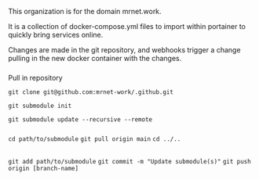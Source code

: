 This organization is for the domain mrnet.work.

It is a collection of docker-compose.yml files to import within portainer to quickly bring services online.

Changes are made in the git repository, and webhooks trigger a change pulling in the new docker container with the changes.
###

Pull in repository

`git clone git@github.com:mrnet-work/.github.git`

`git submodule init`

`git submodule update --recursive --remote`


###

`cd path/to/submodule`
`git pull origin main`
`cd ../..`

##

`git add path/to/submodule`
`git commit -m "Update submodule(s)"`
`git push origin [branch-name]`

